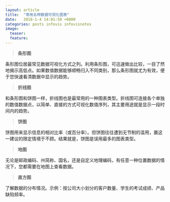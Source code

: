 ```yaml
---
layout: article
title:  "常用五种数据可视化图表"
date:   2018-1-4 14:01:50 +0800
categories: posts infovis infovisnotes
image:
  teaser: 
  feature: 
---
```

> **条形图**

条形图位居最常见数据可视化方式之列。利用条形图，可迅速做出比较，一目了然地揭示高低点。如果数值数据能够顺畅归入不同类别，那么条形图就尤为有效，便于您快速看清数据中显示的趋势。


> **折线图**

和条形图和饼图一样，折线图也是最常用的一种图表类型。折线图可连接各个单独的数值数据点，以简单、直接的方式可视化数值序列，其主要用途就是显示一段时间内的趋势。


> **饼图**

饼图用来显示信息的相对比率（或百分率）。但饼图往往遭到无节制的滥用，置这一建议的限定情境于不顾。结果就是，饼图是误用最多的图表类型。


> **地图**

无论是邮政编码、州简称、国名，还是自定义地理编码，有任意一种位置数据的情况下，您都需要在地图上查看数据。


> **直方图**

了解数据的分布情况。示例：按公司大小划分的客户数量、学生的考试成绩、产品缺陷频率。


